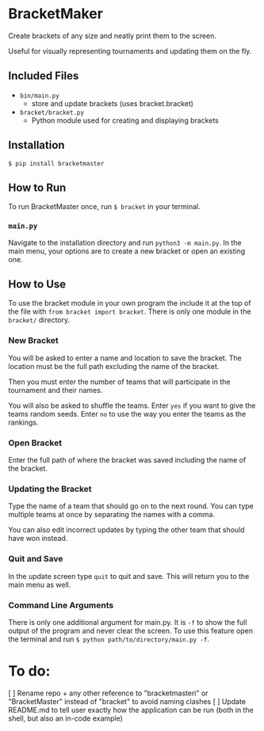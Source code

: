 # BracketMaker
Create brackets of any size and neatly print them to the screen.

Useful for visually representing tournaments and updating them on the fly.

## Included Files
- `bin/main.py`
    - store and update brackets (uses bracket.bracket)
- `bracket/bracket.py`
    - Python module used for creating and displaying brackets

## Installation
`$ pip install bracketmaster`

## How to Run
To run BracketMaster once, run `$ bracket` in your terminal.

### `main.py`
Navigate to the installation directory and run `python3 -m main.py`. In the main menu, your options are to create a new bracket or open an existing one.

## How to Use
To use the bracket module in your own program the include it at the top of the file with `from bracket import bracket`. There is only one module in the `bracket/` directory.

### New Bracket
You will be asked to enter a name and location to save the bracket. The location must be the full path excluding the name of the bracket.

Then you must enter the number of teams that will participate in the tournament and their names.

You will also be asked to shuffle the teams. Enter `yes` if you want to give the teams random seeds. Enter `no` to use the way you enter the teams as the rankings.

### Open Bracket
Enter the full path of where the bracket was saved including the name of the bracket.

### Updating the Bracket
Type the name of a team that should go on to the next round. You can type multiple teams at once by separating the names with a comma.

You can also edit incorrect updates by typing the other team that should have won instead.

### Quit and Save
In the update screen type `quit` to quit and save. This will return you to the main menu as well.

### Command Line Arguments
There is only one additional argument for main.py. It is `-f` to show the full output of the program and never clear the screen. To use this feature open the terminal and run `$ python path/to/directory/main.py -f`.

# To do:
[ ] Rename repo + any other reference to "bracketmasteri" or "BracketMaster" instead of "bracket" to avoid naming clashes
[ ] Update README.md to tell user exactly how the application can be run (both in the shell, but also an in-code example)
